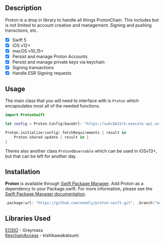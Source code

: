 ## Description

Proton is a drop in library to handle all things ProtonChain. This includes but is not limited to account creation and management. Signing and pushing transctions, etc.

- [x] Swift 5
- [x] iOS v12+
- [x] macOS v10_15+
- [x] Persist and manage Proton Accounts
- [x] Persist and manage private keys via keychain
- [x] Signing transactions
- [x] Handle ESR Signing requests

## Usage

The main class that you will need to interface with is `Proton` which encapsulates most all of the needed functions.

```swift
import ProtonSwift

let config = Proton.Config(baseUrl: "https://uukcbb22rk.execute-api.us-west-2.amazonaws.com/default", apiKey: <YOUR_API_KEY>, apiSecret: <YOUR_API_SECRET>)

Proton.initialize(config).fetchRequirements { result in
    Proton.shared.update { result in }
}
```

Theres also another class `ProtonObservable` which can be used in iOSv13+, but that can be left for another day.

## Installation

**Proton** is available through [Swift Package Manager](https://swift.org/package-manager/).
Add Proton as a dependency to your Package.swift. For more information, please see the [Swift Package Manager documentation](https://github.com/apple/swift-package-manager/tree/master/Documentation).

```swift
.package(url: "https://github.com/needly/proton-swift.git", .branch("master"))
```

## Libraries Used
[EOSIO](https://github.com/greymass/swift-eosio) - Greymass   
[KeychainAccess](https://github.com/kishikawakatsumi/KeychainAccess) - kishikawakatsumi   
